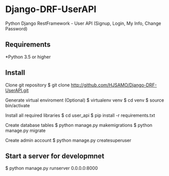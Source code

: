# Django-DRF-UserAPI

Python Django RestFramework - User API (Signup, Login, My Info, Change Password)


## Requirements
*Python 3.5 or higher

## Install
Clone git repository
  $ git clone http://github.com/HJSAMO/Django-DRF-UserAPI.git
  
Generate virtual enviroment (Optional)
  $ virtualenv venv
  $ cd venv
  $ source bin/activate
  
Install all required libraries
  $ cd user_api
  $ pip install -r requirements.txt
  
Create database tables
  $ python manage.py makemigrations
  $ python manage.py migrate
  
Create admin account
  $ python manage.py createsuperuser
  
## Start a server for developmnet
  $ python manage.py runserver 0.0.0.0:8000
